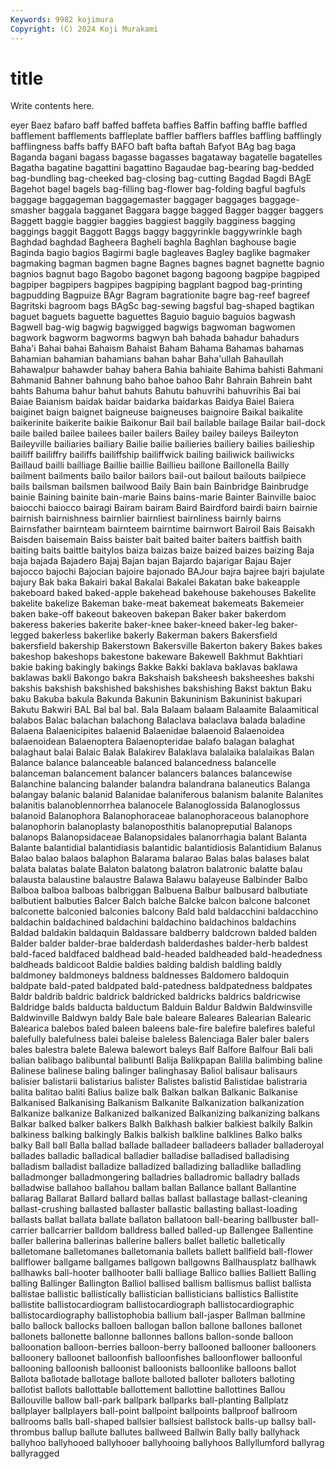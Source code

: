 ```yaml
---
Keywords: 9982 kojimura
Copyright: (C) 2024 Koji Murakami
---
```


# title

Write contents here.



eyer Baez bafaro baff
baffed baffeta baffies Baffin baffing baffle baffled bafflement bafflements baffleplate
baffler bafflers baffles baffling bafflingly bafflingness baffs baffy BAFO baft
bafta baftah Bafyot BAg bag baga Baganda bagani bagass bagasse
bagasses bagataway bagatelle bagatelles Bagatha bagatine bagattini bagattino Bagaudae bag-bearing
bag-bedded bag-bundling bag-cheeked bag-closing bag-cutting Bagdad Bagdi BAgE Bagehot bagel
bagels bag-filling bag-flower bag-folding bagful bagfuls baggage baggageman baggagemaster baggager
baggages baggage-smasher baggala bagganet Baggara bagge bagged Bagger bagger baggers
Baggett baggie baggier baggies baggiest baggily bagginess bagging baggings baggit
Baggott Baggs baggy baggyrinkle baggywrinkle bagh Baghdad baghdad Bagheera Bagheli
baghla Baghlan baghouse bagie Baginda bagio bagios Bagirmi bagle bagleaves
Bagley baglike bagmaker bagmaking bagman bagmen bagne Bagnes bagnes bagnet
bagnette bagnio bagnios bagnut bago Bagobo bagonet bagong bagoong bagpipe
bagpiped bagpiper bagpipers bagpipes bagpiping bagplant bagpod bag-printing bagpudding Bagpuize
BAgr Bagram bagrationite bagre bag-reef bagreef Bagritski bagroom bags BAgSc
bag-sewing bagsful bag-shaped bagtikan baguet baguets baguette baguettes Baguio baguio
baguios bagwash Bagwell bag-wig bagwig bagwigged bagwigs bagwoman bagwomen bagwork
bagworm bagworms bagwyn bah bahada bahadur bahadurs Baha'i Bahai bahai
Bahaism Bahaist Baham Bahama Bahamas bahamas Bahamian bahamian bahamians bahan
bahar Baha'ullah Bahaullah Bahawalpur bahawder bahay bahera Bahia bahiaite Bahima
bahisti Bahmani Bahmanid Bahner bahnung baho bahoe bahoo Bahr Bahrain
Bahrein baht bahts Bahuma bahur bahut bahuts Bahutu bahuvrihi bahuvrihis
Bai bai Baiae Baianism baidak baidar baidarka baidarkas Baidya Baiel
Baiera baiginet baign baignet baigneuse baigneuses baignoire Baikal baikalite baikerinite
baikerite baikie Baikonur Bail bail bailable bailage Bailar bail-dock baile
bailed bailee bailees bailer bailers Bailey bailey baileys Baileyton Baileyville
bailiaries bailiary Bailie bailie bailieries bailiery bailies bailieship bailiff bailiffry
bailiffs bailiffship bailiffwick bailing bailiwick bailiwicks Baillaud bailli bailliage Baillie
baillie Baillieu baillone Baillonella Bailly bailment bailments bailo bailor bailors
bail-out bailout bailouts bailpiece bails bailsman bailsmen bailwood Baily Bain
bain Bainbridge Bainbrudge bainie Baining bainite bain-marie Bains bains-marie Bainter
Bainville baioc baiocchi baiocco bairagi Bairam bairam Baird Bairdford bairdi
bairn bairnie bairnish bairnishness bairnlier bairnliest bairnliness bairnly bairns Bairnsfather
bairnteam bairnteem bairntime bairnwort Bairoil Bais Baisakh Baisden baisemain Baiss
baister bait baited baiter baiters baitfish baith baiting baits baittle
baitylos baiza baizas baize baized baizes baizing Baja baja bajada
Bajadero Bajaj Bajan bajan Bajardo bajarigar Bajau Bajer bajocco bajochi
Bajocian bajoire bajonado BAJour bajra bajree bajri bajulate bajury Bak
baka Bakairi bakal Bakalai Bakalei Bakatan bake bakeapple bakeboard baked
baked-apple bakehead bakehouse bakehouses Bakelite bakelite bakelize Bakeman bake-meat bakemeat
bakemeats Bakemeier baken bake-off bakeout bakeoven bakepan Baker baker bakerdom
bakeress bakeries bakerite baker-knee baker-kneed baker-leg baker-legged bakerless bakerlike bakerly
Bakerman bakers Bakersfield bakersfield bakership Bakerstown Bakersville Bakerton bakery Bakes
bakes bakeshop bakeshops bakestone bakeware Bakewell Bakhmut Bakhtiari bakie baking
bakingly bakings Bakke Bakki baklava baklavas baklawa baklawas bakli Bakongo
bakra Bakshaish baksheesh baksheeshes bakshi bakshis bakshish bakshished bakshishes bakshishing
Bakst baktun Baku baku Bakuba bakula Bakunda Bakunin Bakuninism Bakuninist
bakupari Bakutu Bakwiri BAL Bal bal bal. Bala Balaam balaam
Balaamite Balaamitical balabos Balac balachan balachong Balaclava balaclava balada baladine
Balaena Balaenicipites balaenid Balaenidae balaenoid Balaenoidea balaenoidean Balaenoptera Balaenopteridae balafo
balagan balaghat balaghaut balai Balaic Balak Balakirev Balaklava balalaika balalaikas
Balan Balance balance balanceable balanced balancedness balancelle balanceman balancement balancer
balancers balances balancewise Balanchine balancing balander balandra balandrana balaneutics Balanga
balangay balanic balanid Balanidae balaniferous balanism balanite Balanites balanitis balanoblennorrhea
balanocele Balanoglossida Balanoglossus balanoid Balanophora Balanophoraceae balanophoraceous balanophore balanophorin balanoplasty
balanoposthitis balanopreputial Balanops balanops Balanopsidaceae Balanopsidales balanorrhagia balant Balanta Balante
balantidial balantidiasis balantidic balantidiosis Balantidium Balanus Balao balao balaos balaphon
Balarama balarao Balas balas balases balat balata balatas balate Balaton
balatong balatron balatronic balatte balau balausta balaustine balaustre Balawa Balawu
balayeuse Balbinder Balbo Balboa balboa balboas balbriggan Balbuena Balbur balbusard
balbutiate balbutient balbuties Balcer Balch balche Balcke balcon balcone balconet
balconette balconied balconies balcony Bald bald baldacchini baldacchino baldachin baldachined
baldachini baldachino baldachinos baldachins Baldad baldakin baldaquin Baldassare baldberry baldcrown
balded balden Balder balder balder-brae balderdash balderdashes balder-herb baldest bald-faced
baldfaced baldhead bald-headed baldheaded bald-headedness baldheads baldicoot Baldie baldies balding
baldish baldling baldly baldmoney baldmoneys baldness baldnesses Baldomero baldoquin baldpate
bald-pated baldpated bald-patedness baldpatedness baldpates Baldr baldrib baldric baldrick baldricked
baldricks baldrics baldricwise Baldridge balds balducta balductum Balduin Baldur Baldwin
Baldwinsville Baldwinville Baldwyn baldy Bale bale baleare Baleares Balearian Balearic
Balearica balebos baled baleen baleens bale-fire balefire balefires baleful balefully
balefulness balei baleise baleless Balenciaga Baler baler balers bales balestra
balete Balewa balewort baleys Balf Balfore Balfour Bali bali balian
balibago balibuntal balibuntl Balija Balikpapan Balilla balimbing baline Balinese balinese
baling balinger balinghasay Baliol balisaur balisaurs balisier balistarii balistarius balister
Balistes balistid Balistidae balistraria balita balitao baliti Balius balize balk
Balkan balkan Balkanic Balkanise Balkanised Balkanising Balkanism Balkanite Balkanization balkanization
Balkanize balkanize Balkanized balkanized Balkanizing balkanizing balkans Balkar balked balker
balkers Balkh Balkhash balkier balkiest balkily Balkin balkiness balking balkingly
Balkis balkish balkline balklines Balko balks balky Ball ball Balla
ballad ballade balladeer balladeers ballader balladeroyal ballades balladic balladical balladier
balladise balladised balladising balladism balladist balladize balladized balladizing balladlike balladling
balladmonger balladmongering balladries balladromic balladry ballads balladwise ballahoo ballahou ballam
ballan Ballance ballant Ballantine ballarag Ballarat Ballard ballard ballas ballast
ballastage ballast-cleaning ballast-crushing ballasted ballaster ballastic ballasting ballast-loading ballasts ballat
ballata ballate ballaton ballatoon ball-bearing ballbuster ball-carrier ballcarrier balldom balldress
balled balled-up Ballengee Ballentine baller ballerina ballerinas ballerine ballers ballet
balletic balletically balletomane balletomanes balletomania ballets ballett ballfield ball-flower ballflower
ballgame ballgames ballgown ballgowns Ballhausplatz ballhawk ballhawks ball-hooter ballhooter balli
balliage Ballico ballies Balliett Balling balling Ballinger Ballington Balliol ballised
ballism ballismus ballist ballista ballistae ballistic ballistically ballistician ballisticians ballistics
Ballistite ballistite ballistocardiogram ballistocardiograph ballistocardiographic ballistocardiography ballistophobia ballium ball-jasper Ballman
ballmine ballo ballock ballocks balloen ballogan ballon ballone ballones ballonet
ballonets ballonette ballonne ballonnes ballons ballon-sonde balloon balloonation balloon-berries balloon-berry
ballooned ballooner ballooners balloonery balloonet balloonfish balloonfishes balloonflower balloonful ballooning
balloonish balloonist balloonists balloonlike balloons ballot Ballota ballotade ballotage ballote
balloted balloter balloters balloting ballotist ballots ballottable ballottement ballottine ballottines
Ballou Ballouville ballow ball-park ballpark ballparks ball-planting Ballplatz ballplayer ballplayers
ball-point ballpoint ballpoints ballproof ballroom ballrooms balls ball-shaped ballsier ballsiest
ballstock balls-up ballsy ball-thrombus ballup ballute ballutes ballweed Ballwin Bally
bally ballyhack ballyhoo ballyhooed ballyhooer ballyhooing ballyhoos Ballyllumford ballyrag ballyragged
